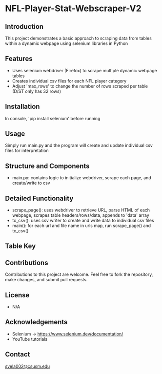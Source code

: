 # NFL-Player-Stat-Webscraper-V2

## Introduction
This project demonstrates a basic approach to scraping data from tables within a dynamic webpage using selenium libraries in Python

## Features
- Uses selenium webdriver (Firefox) to scrape multiple dynamic webpage tables 
- Creates individual csv files for each NFL player category
- Adjust 'max_rows' to change the number of rows scraped per table (D/ST only has 32 rows)
  
## Installation
In console, 'pip install selenium' before running
  
## Usage
Simply run main.py and the program will create and update individual csv files for interpretation
## Structure and Components
- main.py: contains logic to initialize webdriver, scrape each page, and create/write to csv
## Detailed Functionality
- scrape_page(): uses webdriver to retrieve URL, parse HTML of each webpage, scrapes table headers/rows/data, appends to 'data' array
- to_csv(): uses csv writer to create and write data to individual csv files
- main(): for each url and file name in urls map, run scrape_page() and to_csv()  

## Table Key

## Contributions
Contributions to this project are welcome. Feel free to fork the repository, make changes, and submit pull requests.

## License
- N/A
## Acknowledgements
- Selenium -> https://www.selenium.dev/documentation/
- YouTube tutorials
## Contact
svela002@csusm.edu

